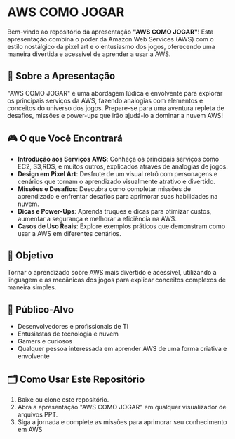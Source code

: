 # AWS COMO JOGAR 

Bem-vindo ao repositório da apresentação **"AWS COMO JOGAR"**! Esta apresentação combina o poder da Amazon Web Services (AWS) com o estilo nostálgico da pixel art e o entusiasmo dos jogos, oferecendo uma maneira divertida e acessível de aprender a usar a AWS.

## 📖 Sobre a Apresentação

"AWS COMO JOGAR" é uma abordagem lúdica e envolvente para explorar os principais serviços da AWS, fazendo analogias com elementos e conceitos do universo dos jogos. Prepare-se para uma aventura repleta de desafios, missões e power-ups que irão ajudá-lo a dominar a nuvem AWS!

## 🎮 O que Você Encontrará

- **Introdução aos Serviços AWS**: Conheça os principais serviços como EC2, S3,RDS, e muitos outros, explicados através de analogias de jogos.
- **Design em Pixel Art**: Desfrute de um visual retrô com personagens e cenários que tornam o aprendizado visualmente atrativo e divertido.
- **Missões e Desafios**: Descubra como completar missões de aprendizado e enfrentar desafios para aprimorar suas habilidades na nuvem.
- **Dicas e Power-Ups**: Aprenda truques e dicas para otimizar custos, aumentar a segurança e melhorar a eficiência na AWS.
- **Casos de Uso Reais**: Explore exemplos práticos que demonstram como usar a AWS em diferentes cenários.

## 🎯 Objetivo

Tornar o aprendizado sobre AWS mais divertido e acessível, utilizando a linguagem e as mecânicas dos jogos para explicar conceitos complexos de maneira simples.

## 👥 Público-Alvo

- Desenvolvedores e profissionais de TI
- Entusiastas de tecnologia e nuvem
- Gamers e curiosos
- Qualquer pessoa interessada em aprender AWS de uma forma criativa e envolvente

## 🗂 Como Usar Este Repositório

1. Baixe ou clone este repositório.
2. Abra a apresentação "AWS COMO JOGAR" em qualquer visualizador de arquivos PPT.
3. Siga a jornada e complete as missões para aprimorar seu conhecimento em AWS
